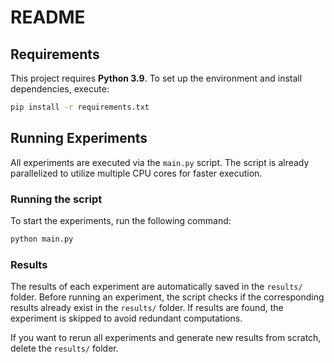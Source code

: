 # README

## Requirements

This project requires **Python 3.9**. To set up the environment and install dependencies, execute:

```bash
pip install -r requirements.txt
```

## Running Experiments
All experiments are executed via the `main.py` script. The script is already parallelized to utilize multiple CPU cores for faster execution.

### Running the script
To start the experiments, run the following command:

```bash
python main.py
```

### Results

The results of each experiment are automatically saved in the `results/` folder. Before running an experiment, the script checks if the corresponding results already exist in the `results/` folder. If results are found, the experiment is skipped to avoid redundant computations.


If you want to rerun all experiments and generate new results from scratch, delete the `results/` folder.
